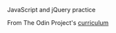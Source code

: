 JavaScript and jQuery practice

From The Odin Project's [curriculum](http://www.theodinproject.com/web-development-101/html-css)